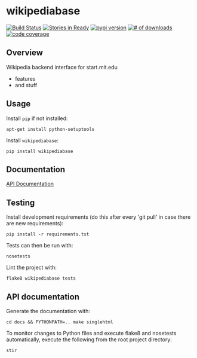 # wikipediabase

[![Build Status](https://secure.travis-ci.org/fakedrake/WikipediaBase.png)](http://travis-ci.org/fakedrake/WikipediaBase)
[![Stories in Ready](https://badge.waffle.io/fakedrake/wikipediabase.png?label=ready)](https://waffle.io/fakedrake/wikipediabase) [![pypi version](https://badge.fury.io/py/wikipediabase.png)](http://badge.fury.io/py/wikipediabase)
[![# of downloads](https://pypip.in/d/wikipediabase/badge.png)](https://crate.io/packages/wikipediabase?version=latest)
[![code coverage](https://coveralls.io/repos/fakedrake/wikipediabase/badge.png?branch=master)](https://coveralls.io/r/fakedrake/wikipediabase?branch=master)

## Overview

Wikipedia backend interface for start.mit.edu

* features
* and stuff

## Usage

Install `pip` if not installed:

    apt-get install python-setuptools

Install `wikipediabase`:

    pip install wikipediabase

## Documentation

[API Documentation](http://wikipediabase.rtfd.org)

## Testing

Install development requirements (do this after every 'git pull' in
case there are new requirements):

    pip install -r requirements.txt

Tests can then be run with:

    nosetests

Lint the project with:

    flake8 wikipediabase tests

## API documentation

Generate the documentation with:

    cd docs && PYTHONPATH=.. make singlehtml

To monitor changes to Python files and execute flake8 and nosetests
automatically, execute the following from the root project directory:

    stir
